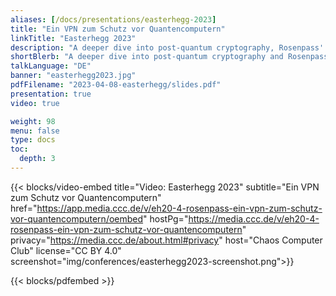 ```yaml
---
aliases: [/docs/presentations/easterhegg-2023]
title: "Ein VPN zum Schutz vor Quantencomputern"
linkTitle: "Easterhegg 2023"
description: "A deeper dive into post-quantum cryptography, Rosenpass' approach to the issue, and a demonstration of Rosenpass' solution and integration with WireGuard."
shortBlerb: "A deeper dive into post-quantum cryptography and Rosenpass' approach to the issue"
talkLanguage: "DE"
banner: "easterhegg2023.jpg"
pdfFilename: "2023-04-08-easterhegg/slides.pdf"
presentation: true
video: true

weight: 98
menu: false
type: docs
toc:
  depth: 3
---
```


{{< blocks/video-embed title="Video: Easterhegg 2023" subtitle="Ein VPN zum Schutz vor Quantencomputern" href="https://app.media.ccc.de/v/eh20-4-rosenpass-ein-vpn-zum-schutz-vor-quantencomputern/oembed" hostPg="https://media.ccc.de/v/eh20-4-rosenpass-ein-vpn-zum-schutz-vor-quantencomputern" privacy="https://media.ccc.de/about.html#privacy" host="Chaos Computer Club" license="CC BY 4.0" screenshot="img/conferences/easterhegg2023-screenshot.png">}}

{{< blocks/pdfembed >}}


